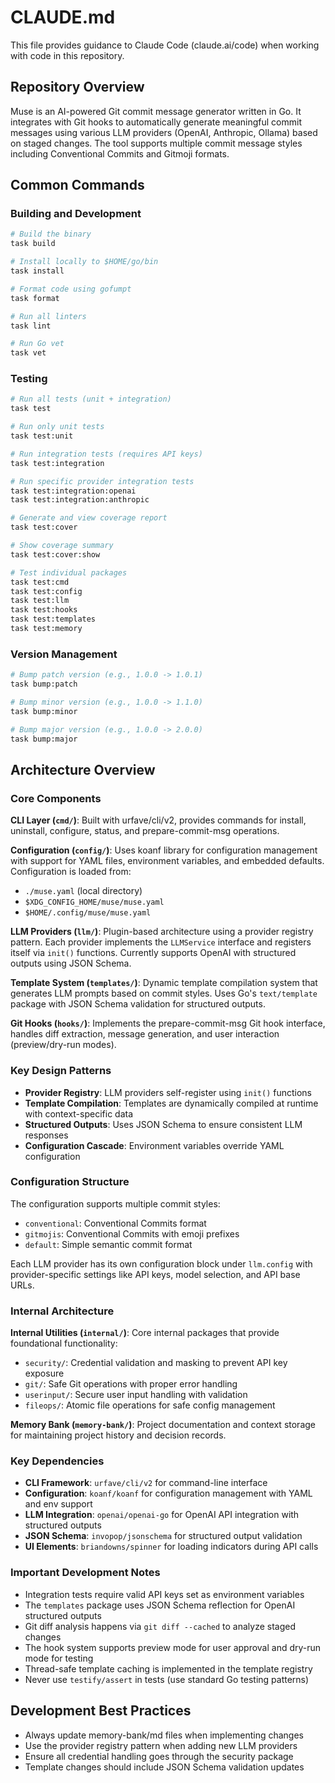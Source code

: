 # CLAUDE.md

This file provides guidance to Claude Code (claude.ai/code) when working with code in this repository.

## Repository Overview

Muse is an AI-powered Git commit message generator written in Go. It integrates with Git hooks to automatically generate meaningful commit messages using various LLM providers (OpenAI, Anthropic, Ollama) based on staged changes. The tool supports multiple commit message styles including Conventional Commits and Gitmoji formats.

## Common Commands

### Building and Development
```bash
# Build the binary
task build

# Install locally to $HOME/go/bin
task install

# Format code using gofumpt
task format

# Run all linters
task lint

# Run Go vet
task vet
```

### Testing
```bash
# Run all tests (unit + integration)
task test

# Run only unit tests
task test:unit

# Run integration tests (requires API keys)
task test:integration

# Run specific provider integration tests
task test:integration:openai
task test:integration:anthropic

# Generate and view coverage report
task test:cover

# Show coverage summary
task test:cover:show

# Test individual packages
task test:cmd
task test:config
task test:llm
task test:hooks
task test:templates
task test:memory
```

### Version Management
```bash
# Bump patch version (e.g., 1.0.0 -> 1.0.1)
task bump:patch

# Bump minor version (e.g., 1.0.0 -> 1.1.0)
task bump:minor

# Bump major version (e.g., 1.0.0 -> 2.0.0)
task bump:major
```

## Architecture Overview

### Core Components

**CLI Layer (`cmd/`)**: Built with urfave/cli/v2, provides commands for install, uninstall, configure, status, and prepare-commit-msg operations.

**Configuration (`config/`)**: Uses koanf library for configuration management with support for YAML files, environment variables, and embedded defaults. Configuration is loaded from:
- `./muse.yaml` (local directory)
- `$XDG_CONFIG_HOME/muse/muse.yaml`
- `$HOME/.config/muse/muse.yaml`

**LLM Providers (`llm/`)**: Plugin-based architecture using a provider registry pattern. Each provider implements the `LLMService` interface and registers itself via `init()` functions. Currently supports OpenAI with structured outputs using JSON Schema.

**Template System (`templates/`)**: Dynamic template compilation system that generates LLM prompts based on commit styles. Uses Go's `text/template` package with JSON Schema validation for structured outputs.

**Git Hooks (`hooks/`)**: Implements the prepare-commit-msg Git hook interface, handles diff extraction, message generation, and user interaction (preview/dry-run modes).

### Key Design Patterns

- **Provider Registry**: LLM providers self-register using `init()` functions
- **Template Compilation**: Templates are dynamically compiled at runtime with context-specific data
- **Structured Outputs**: Uses JSON Schema to ensure consistent LLM responses
- **Configuration Cascade**: Environment variables override YAML configuration

### Configuration Structure

The configuration supports multiple commit styles:
- `conventional`: Conventional Commits format
- `gitmojis`: Conventional Commits with emoji prefixes
- `default`: Simple semantic commit format

Each LLM provider has its own configuration block under `llm.config` with provider-specific settings like API keys, model selection, and API base URLs.

### Internal Architecture

**Internal Utilities (`internal/`)**: Core internal packages that provide foundational functionality:
- `security/`: Credential validation and masking to prevent API key exposure
- `git/`: Safe Git operations with proper error handling
- `userinput/`: Secure user input handling with validation
- `fileops/`: Atomic file operations for safe config management

**Memory Bank (`memory-bank/`)**: Project documentation and context storage for maintaining project history and decision records.

### Key Dependencies

- **CLI Framework**: `urfave/cli/v2` for command-line interface
- **Configuration**: `koanf/koanf` for configuration management with YAML and env support
- **LLM Integration**: `openai/openai-go` for OpenAI API integration with structured outputs
- **JSON Schema**: `invopop/jsonschema` for structured output validation
- **UI Elements**: `briandowns/spinner` for loading indicators during API calls

### Important Development Notes

- Integration tests require valid API keys set as environment variables
- The `templates` package uses JSON Schema reflection for OpenAI structured outputs
- Git diff analysis happens via `git diff --cached` to analyze staged changes
- The hook system supports preview mode for user approval and dry-run mode for testing
- Thread-safe template caching is implemented in the template registry
- Never use `testify/assert` in tests (use standard Go testing patterns)

## Development Best Practices

- Always update memory-bank/md files when implementing changes
- Use the provider registry pattern when adding new LLM providers
- Ensure all credential handling goes through the security package
- Template changes should include JSON Schema validation updates